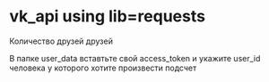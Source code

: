# vk_api using lib=requests

Количество друзей друзей


В папке user_data вставтьте свой access_token и укажите user_id человека у которого хотите произвести подсчет
